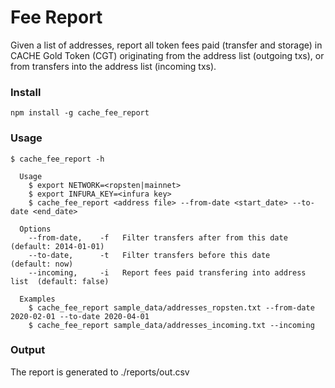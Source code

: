 # Fee Report

Given a list of addresses, report all token fees paid (transfer and storage) in CACHE Gold Token (CGT) originating from the address list (outgoing txs), or from transfers into the address list (incoming txs).

### Install

```
npm install -g cache_fee_report
```

### Usage
```
$ cache_fee_report -h

  Usage
    $ export NETWORK=<ropsten|mainnet>
    $ export INFURA_KEY=<infura key>
    $ cache_fee_report <address file> --from-date <start_date> --to-date <end_date>

  Options
    --from-date,    -f   Filter transfers after from this date           (default: 2014-01-01)
    --to-date,      -t   Filter transfers before this date               (default: now)
    --incoming,     -i   Report fees paid transfering into address list  (default: false)

  Examples
    $ cache_fee_report sample_data/addresses_ropsten.txt --from-date 2020-02-01 --to-date 2020-04-01
    $ cache_fee_report sample_data/addresses_incoming.txt --incoming
```

### Output

The report is generated to ./reports/out.csv
